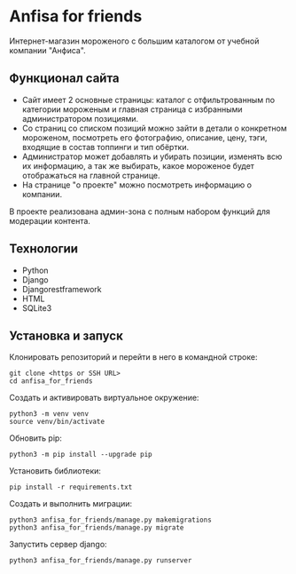 # Anfisa for friends 
Интернет-магазин мороженого с большим каталогом от учебной компании "Анфиса".

## Функционал сайта

- Сайт имеет 2 основные страницы: каталог с отфильтрованным по категории мороженым и главная страница с избранными администратором позициями.
- Со страниц со списком позиций можно зайти в детали о конкретном мороженом, посмотреть его фотографию, описание, цену, тэги, входящие в состав топпинги и тип обёртки.
- Администратор может добавлять и убирать позиции, изменять всю их информацию, а так же выбирать, какое мороженое будет отображаться на главной странице.
- На странице "о проекте" можно посмотреть информацию о компании.

В проекте реализована админ-зона с полным набором функций для модерации контента.

## Технологии

- Python
- Django
- Djangorestframework
- HTML
- SQLite3


## Установка и запуск

Клонировать репозиторий и перейти в него в командной строке:
```
git clone <https or SSH URL>
cd anfisa_for_friends
```

Создать и активировать виртуальное окружение:
```
python3 -m venv venv
source venv/bin/activate
```

Обновить pip:
```
python3 -m pip install --upgrade pip
```

Установить библиотеки:
```
pip install -r requirements.txt
```

Создать и выполнить миграции:
```
python3 anfisa_for_friends/manage.py makemigrations
python3 anfisa_for_friends/manage.py migrate
```

Запустить сервер django:
```
python3 anfisa_for_friends/manage.py runserver
```
